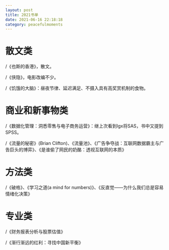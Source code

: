 ```yaml
---
layout: post
title: 2021书单
date: 2021-06-16 22:18:18
category: peacefulmoments
---   
```

# 散文类

/《也斯的香港》，散文。

/《侠隐》，电影改编不少。

/《饥饿的大脑》：昼夜节律、延迟满足、不摄入具有高奖赏机制的食物。

# 商业和新事物类

/《数据化管理：洞悉零售与电子商务运营》：继上次看到lgx将SAS，书中又提到SPSS。

/《流量的秘密》(Brian Clifton)、《流量池》、《广告争夺战：互联网数据霸主与广告巨头的博弈》、《是谁偷了网民的奶酪：透视互联网的本质》

# 方法类

/《破格》、《学习之道(a mind for numbers)》、《反直觉——为什么我们总是容易情绪化决策》

# 专业类

/《财务报表分析与股票估值》

/《渐行渐远的红利：寻找中国新平衡》


